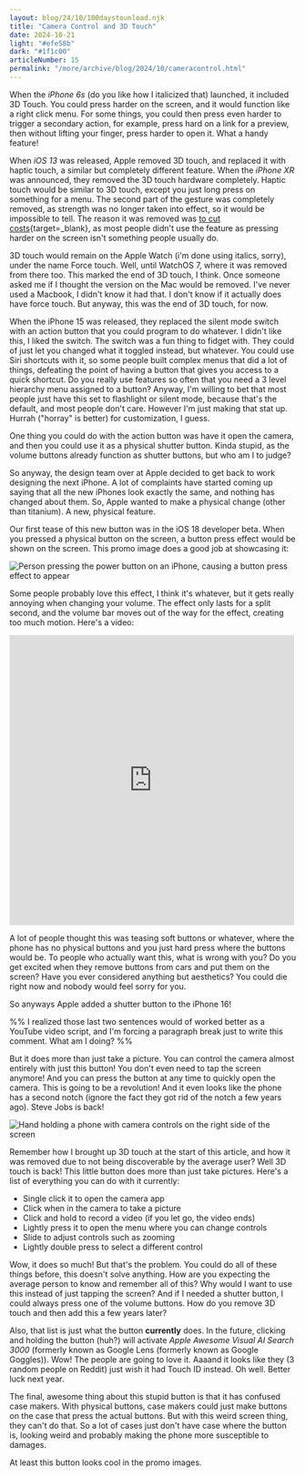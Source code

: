 ```yaml
---
layout: blog/24/10/100daystounload.njk
title: "Camera Control and 3D Touch"
date: 2024-10-21
light: "#efe58b"
dark: "#1f1c00"
articleNumber: 15
permalink: "/more/archive/blog/2024/10/cameracontrol.html"
---
```

When the *iPhone 6s* (do you like how I italicized that) launched, it included 3D Touch. You could press harder on the screen, and it would function like a right click menu. For some things, you could then press even harder to trigger a secondary action, for example, press hard on a link for a preview, then without lifting your finger, press harder to open it. What a handy feature!

When *iOS 13* was released, Apple removed 3D touch, and replaced it with haptic touch, a similar but completely different feature. When the *iPhone XR* was announced, they removed the 3D touch hardware completely. Haptic touch would be similar to 3D touch, except you just long press on something for a menu. The second part of the gesture was completely removed, as strength was no longer taken into effect, so it would be impossible to tell. The reason it was removed was [to cut costs](https://www.theverge.com/23885489/apple-ios-17-haptic-touch-duration-how-to){target=_blank}, as most people didn't use the feature as pressing harder on the screen isn't something people usually do.

3D touch would remain on the Apple Watch (i'm done using italics, sorry), under the name Force touch. Well, until WatchOS 7, where it was removed from there too. This marked the end of 3D touch, I think. Once someone asked me if I thought the version on the Mac would be removed. I've never used a Macbook, I didn't know it had that. I don't know if it actually does have force touch. But anyway, this was the end of 3D touch, for now.

When the iPhone 15 was released, they replaced the silent mode switch with an action button that you could program to do whatever. I didn't like this, I liked the switch. The switch was a fun thing to fidget with. They could of just let you changed what it toggled instead, but whatever. You could use Siri shortcuts with it, so some people built complex menus that did a lot of things, defeating the point of having a button that gives you access to a quick shortcut. Do you really use features so often that you need a 3 level hierarchy menu assigned to a button? Anyway, I'm willing to bet that most people just have this set to flashlight or silent mode, because that's the default, and most people don't care. However I'm just making that stat up. Hurrah ("horray" is better) for customization, I guess.

One thing you could do with the action button was have it open the camera, and then you could use it as a physical shutter button. Kinda stupid, as the volume buttons already function as shutter buttons, but who am I to judge?

So anyway, the design team over at Apple decided to get back to work designing the next iPhone. A lot of complaints have started coming up saying that all the new iPhones look exactly the same, and  nothing has changed about them. So, Apple wanted to make a physical change (other than titanium). A new, physical feature.

Our first tease of this new button was in the iOS 18 developer beta. When you pressed a physical button on the screen, a button press effect would be shown on the screen. This promo image does a good job at showcasing it:

![Person pressing the power button on an iPhone, causing a button press effect to appear](https://i.imgur.com/bYPLpBB.png)

Some people probably love this effect, I think it's whatever, but it gets really annoying when changing your volume. The effect only lasts for a split second, and the volume bar moves out of the way for the effect, creating too much motion. Here's a video:

<iframe width="500" height="510" src="https://www.youtube.com/embed/QLKKrsxoy9U" frameborder="0" allowfullscreen></iframe>

A lot of people thought this was teasing soft buttons or whatever, where the phone has no physical buttons and you just hard press where the buttons would be. To people who actually want this, what is wrong with you? Do you get excited when they remove buttons from cars and put them on the screen? Have you ever considered anything but aesthetics? You could die right now and nobody would feel sorry for you.

So anyways Apple added a shutter button to the iPhone 16!

%% I realized those last two sentences would of worked better as a YouTube video script, and I'm forcing a paragraph break just to write this comment. What am I doing? %%

But it does more than just take a picture. You can control the camera almost entirely with just this button! You don't even need to tap the screen anymore! And you can press the button at any time to quickly open the camera. This is going to be a revolution! And it even looks like the phone has a second notch (ignore the fact they got rid of the notch a few years ago). Steve Jobs is back!

![Hand holding a phone with camera controls on the right side of the screen](https://i.imgur.com/CySYnmp.png)

Remember how I brought up 3D touch at the start of this article, and how it was removed due to not being discoverable by the average user? Well 3D touch is back! This little button does more than just take pictures. Here's a list of everything you can do with it currently:

- Single click it to open the camera app
- Click when in the camera to take a picture
- Click and hold to record a video (if you let go, the video ends)
- Lightly press it to open the menu where you can change controls
- Slide to adjust controls such as zooming
- Lightly double press to select a different control

Wow, it does so much! But that's the problem. You could do all of these things before, this doesn't solve anything. How are you expecting the average person to know and remember all of this? Why would I want to use this instead of just tapping the screen? And if I needed a shutter button, I could always press one of the volume buttons. How do you remove 3D touch and then add this a few years later?

Also, that list is just what the button **currently** does. In the future, clicking and holding the button (huh?) will activate *Apple Awesome Visual AI Search 3000* (formerly known as Google Lens (formerly known as Google Goggles)). Wow! The people are going to love it. Aaaand it looks like they (3 random people on Reddit) just wish it had Touch ID instead. Oh well. Better luck next year.

The final, awesome thing about this stupid button is that it has confused case makers. With physical buttons, case makers could just make buttons on the case that press the actual buttons. But with this weird screen thing, they can't do that. So a lot of cases just don't have case where the button is, looking weird and probably making the phone more susceptible to damages.

At least this button looks cool in the promo images.